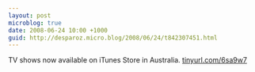 ```yaml
---
layout: post
microblog: true
date: 2008-06-24 10:00 +1000
guid: http://desparoz.micro.blog/2008/06/24/t842307451.html
---
```

TV shows now available on iTunes Store in Australia.  [tinyurl.com/6sa9w7](http://tinyurl.com/6sa9w7)

